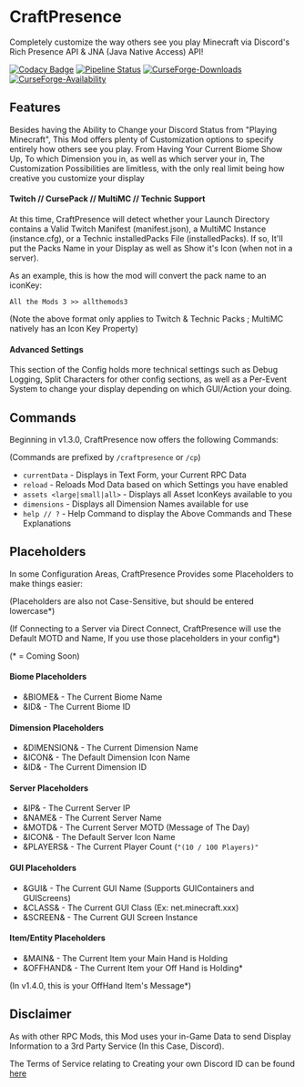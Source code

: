# CraftPresence
Completely customize the way others see you play Minecraft via Discord's Rich Presence API & JNA (Java Native Access) API!

[![Codacy Badge](https://api.codacy.com/project/badge/Grade/af71fdc17825460abdfd562777ac5133)](https://www.codacy.com/app/CDAGaming/CraftPresence?utm_source=gitlab.com&amp;utm_medium=referral&amp;utm_content=CDAGaming/CraftPresence&amp;utm_campaign=Badge_Grade)
[![Pipeline Status](https://gitlab.com/CDAGaming/CraftPresence/badges/master/pipeline.svg)](https://gitlab.com/CDAGaming/CraftPresence/commits/master)
[![CurseForge-Downloads](http://cf.way2muchnoise.eu/full_297038_downloads.svg)](https://minecraft.curseforge.com/projects/craftpresence)
[![CurseForge-Availability](http://cf.way2muchnoise.eu/versions/For%20MC_297038_all.svg)](https://minecraft.curseforge.com/projects/craftpresence)

## Features
Besides having the Ability to Change your Discord Status from "Playing Minecraft",
This Mod offers plenty of Customization options to specify entirely how others see you play.
From Having Your Current Biome Show Up, To which Dimension you in, as well as which server your in,
The Customization Possibilities are limitless, with the only real limit being how creative you customize your display

#### Twitch // CursePack // MultiMC // Technic Support
At this time, CraftPresence will detect whether your Launch Directory contains a Valid Twitch Manifest (manifest.json), a MultiMC Instance (instance.cfg), or a Technic installedPacks File (installedPacks).
If so, It'll put the Packs Name in your Display as well as Show it's Icon (when not in a server).

As an example, this is how the mod will convert the pack name to an iconKey:

`All the Mods 3 >> allthemods3`

(Note the above format only applies to Twitch & Technic Packs ; MultiMC natively has an Icon Key Property)

#### Advanced Settings
This section of the Config holds more technical settings such as Debug Logging,
Split Characters for other config sections, as well as a Per-Event System to change
your display depending on which GUI/Action your doing.

## Commands
Beginning in v1.3.0, CraftPresence now offers the following Commands:

(Commands are prefixed by `/craftpresence` or `/cp`)

- `currentData` - Displays in Text Form, your Current RPC Data
- `reload` - Reloads Mod Data based on which Settings you have enabled
- `assets <large|small|all>` - Displays all Asset IconKeys available to you
- `dimensions` - Displays all Dimension Names available for use
- `help // ?` - Help Command to display the Above Commands and These Explanations

## Placeholders
In some Configuration Areas, CraftPresence Provides some Placeholders to make things easier:

(Placeholders are also not Case-Sensitive, but should be entered lowercase*)

(If Connecting to a Server via Direct Connect, CraftPresence will use the Default MOTD and Name, If you use those placeholders in your config*)

(* = Coming Soon)

#### Biome Placeholders
- &BIOME& - The Current Biome Name
- &ID& - The Current Biome ID

#### Dimension Placeholders
- &DIMENSION& - The Current Dimension Name
- &ICON& - The Default Dimension Icon Name
- &ID& - The Current Dimension ID

#### Server Placeholders
- &IP& - The Current Server IP
- &NAME& - The Current Server Name
- &MOTD& - The Current Server MOTD (Message of The Day)
- &ICON& - The Default Server Icon Name
- &PLAYERS& - The Current Player Count (`"(10 / 100 Players)"`

#### GUI Placeholders
- &GUI& - The Current GUI Name (Supports GUIContainers and GUIScreens)
- &CLASS& - The Current GUI Class (Ex: net.minecraft.xxx)
- &SCREEN& - The Current GUI Screen Instance

#### Item/Entity Placeholders
- &MAIN& - The Current Item your Main Hand is Holding
- &OFFHAND& - The Current Item your Off Hand is Holding*

(In v1.4.0, this is your OffHand Item's Message*)

## Disclaimer
As with other RPC Mods, this Mod uses your in-Game Data to send Display Information to a 3rd Party
Service (In this Case, Discord).

The Terms of Service relating to Creating your own Discord ID can be found [here](https://discordapp.com/developers/docs/legal)